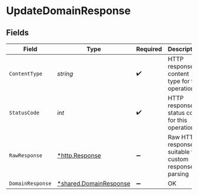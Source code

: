 # UpdateDomainResponse


## Fields

| Field                                                           | Type                                                            | Required                                                        | Description                                                     |
| --------------------------------------------------------------- | --------------------------------------------------------------- | --------------------------------------------------------------- | --------------------------------------------------------------- |
| `ContentType`                                                   | *string*                                                        | :heavy_check_mark:                                              | HTTP response content type for this operation                   |
| `StatusCode`                                                    | *int*                                                           | :heavy_check_mark:                                              | HTTP response status code for this operation                    |
| `RawResponse`                                                   | [*http.Response](https://pkg.go.dev/net/http#Response)          | :heavy_minus_sign:                                              | Raw HTTP response; suitable for custom response parsing         |
| `DomainResponse`                                                | [*shared.DomainResponse](../../models/shared/domainresponse.md) | :heavy_minus_sign:                                              | OK                                                              |